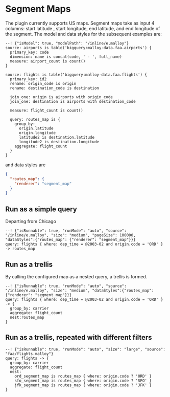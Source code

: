 # Segment Maps

The plugin currently supports US maps. Segment maps take as input 4 columns: start latitude , start longitude, end latitude, and  end longitude of the segment.  The model and data styles for the subsequent examples are:

```malloy
--! {"isModel": true, "modelPath": "/inline/e.malloy"}
source: airports is table('bigquery:malloy-data.faa.airports') {
  primary_key: code
  dimension: name is concat(code, ' - ', full_name)
  measure: airport_count is count()
}

source: flights is table('bigquery:malloy-data.faa.flights') {
  primary_key: id2
  rename: origin_code is origin
  rename: destination_code is destination

  join_one: origin is airports with origin_code
  join_one: destination is airports with destination_code

  measure: flight_count is count()

  query: routes_map is {
    group_by:
      origin.latitude
      origin.longitude
      latitude2 is destination.latitude
      longitude2 is destination.longitude
    aggregate: flight_count
  }
}

```

and data styles are
```json
{
  "routes_map": {
    "renderer": "segment_map"
  }
}
```
## Run as a simple query
Departing from Chicago

```malloy
--! {"isRunnable": true, "runMode": "auto", "source": "/inline/e.malloy", "size": "medium", "pageSize": 100000, "dataStyles":{"routes_map": {"renderer": "segment_map"}}}
query: flights { where: dep_time = @2003-02 and origin.code = 'ORD' } -> routes_map
```

## Run as a trellis
By calling the configured map as a nested query, a trellis is formed.

```malloy
--! {"isRunnable": true, "runMode": "auto", "source": "/inline/e.malloy", "size": "medium", "dataStyles":{"routes_map": {"renderer": "segment_map"}}}
query: flights { where: dep_time = @2003-02 and origin.code = 'ORD' } -> {
  group_by: carrier
  aggregate: flight_count
  nest:routes_map
}
```

## Run as a trellis, repeated with different filters

```malloy
--! {"isRunnable": true, "runMode": "auto", "size": "large", "source": "faa/flights.malloy"}
query: flights -> {
  group_by: carrier
  aggregate: flight_count
  nest:
    ord_segment_map is routes_map { where: origin.code ? 'ORD' }
    sfo_segment_map is routes_map { where: origin.code ? 'SFO' }
    jfk_segment_map is routes_map { where: origin.code ? 'JFK' }
}

```
